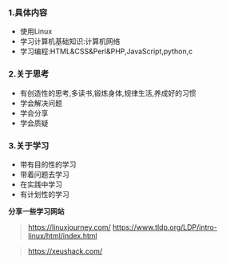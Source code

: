 ### 1.具体内容
+ 使用Linux
+ 学习计算机基础知识:计算机网络
+ 学习编程:HTML&CSS&Perl&PHP,JavaScript,python,c

### 2.关于思考
+ 有创造性的思考,多读书,锻炼身体,规律生活,养成好的习惯
+ 学会解决问题
+ 学会分享
+ 学会质疑

### 3.关于学习
+ 带有目的性的学习
+ 带着问题去学习
+ 在实践中学习
+ 有计划性的学习

**分享一些学习网站**
>https://linuxjourney.com/
>https://www.tldp.org/LDP/intro-linux/html/index.html

>https://xeushack.com/